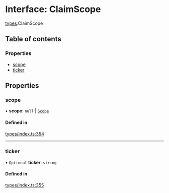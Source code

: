 # Interface: ClaimScope

[types](../wiki/types).ClaimScope

## Table of contents

### Properties

- [scope](../wiki/types.ClaimScope#scope)
- [ticker](../wiki/types.ClaimScope#ticker)

## Properties

### scope

• **scope**: ``null`` \| [`Scope`](../wiki/types.Scope)

#### Defined in

[types/index.ts:354](https://github.com/PolymathNetwork/polymesh-sdk/blob/299ce247/src/types/index.ts#L354)

___

### ticker

• `Optional` **ticker**: `string`

#### Defined in

[types/index.ts:355](https://github.com/PolymathNetwork/polymesh-sdk/blob/299ce247/src/types/index.ts#L355)

